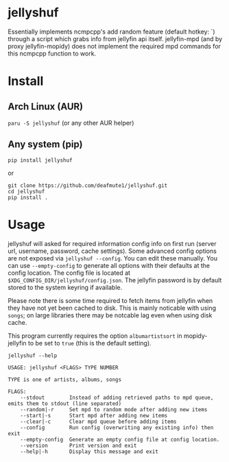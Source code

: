 # jellyshuf 
Essentially implements ncmpcpp's add random feature (default hotkey: `) through a script which grabs info from jellyfin api itself. 
jellyfin-mpd (and by proxy jellyfin-mopidy) does not implement the required mpd commands for this ncmpcpp function to work. 

# Install
## Arch Linux (AUR)
`paru -S jellyshuf` (or any other AUR helper) 

## Any system (pip)
`pip install jellyshuf` 

or

```
git clone https://github.com/deafmute1/jellyshuf.git
cd jellyshuf
pip install . 
```

# Usage
jellyshuf will asked for required information config info on first run (server url, username, password, cache settings).
Some advanced config options are not exposed via `jellyshuf --config`. You can edit these manually. You can use `--empty-config` to generate all options with their defaults at the config location.
The config file is located at  `$XDG_CONFIG_DIR/jellyshuf/config.json`. 
The jellyfin password is by default stored to the system keyring if available.

Please note there is some time required to fetch items from jellyfin when they have not yet been cached to disk. This is mainly noticable with using `songs`; on large libraries there may be notcable lag even when using disk cache.

This program currently requires the option `albumartistsort` in mopidy-jellyfin to be set to `true` (this is the default setting).

`jellyshuf --help` 
```
USAGE: jellyshuf <FLAGS> TYPE NUMBER
    
TYPE is one of artists, albums, songs 
    
FLAGS: 
    --stdout        Instead of adding retrieved paths to mpd queue, emits them to stdout (line separated)
    --random|-r     Set mpd to random mode after adding new items
    --start|-s      Start mpd after adding new items
    --clear|-c      Clear mpd queue before adding items
    --config        Run config (overwriting any existing info) then exit
    --empty-config  Generate an empty config file at config location.
    --version       Print version and exit
    --help|-h       Display this message and exit
```
